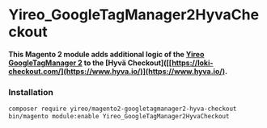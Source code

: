 # Yireo_GoogleTagManager2HyvaCheckout

**This Magento 2 module adds additional logic of the [Yireo GoogleTagManager 2](https://github.com/yireo/Yireo_GoogleTagManager2) to the [Hyvä Checkout]([[https://loki-checkout.com/](https://www.hyva.io/)](https://www.hyva.io/).**

### Installation
```bash
composer require yireo/magento2-googletagmanager2-hyva-checkout
bin/magento module:enable Yireo_GoogleTagManager2HyvaCheckout
```
